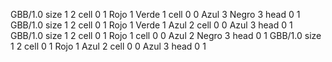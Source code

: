 <gs-board> GBB/1.0
size 1 2
cell 0 1 Rojo 1 Verde 1 
cell 0 0 Azul 3 Negro 3 
head 0 1
 </gs-board>
<gs-board> GBB/1.0
size 1 2
cell 0 1 Rojo 1 Verde 1 Azul 2
cell 0 0 Azul 3 
head 0 1
 </gs-board>
<gs-board> GBB/1.0
size 1 2
cell 0 1 Rojo 1
cell 0 0 Azul 2 Negro 3 
head 0 1
 </gs-board>
<gs-board> GBB/1.0
size 1 2
cell 0 1 Rojo 1 Azul 2
cell 0 0 Azul 3
head 0 1
 </gs-board>